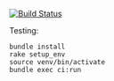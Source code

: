 [![Build Status](https://travis-ci.org/StackVista/sts-agent-integrations-core.svg?branch=master)](https://travis-ci.org/StackVista/sts-agent-integrations-core)

Testing:

    bundle install
    rake setup_env
    source venv/bin/activate
    bundle exec ci:run
